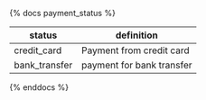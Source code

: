 {% docs payment_status %}

| status         | definition                                       |
| -------------- | ------------------------------------------------ |
| credit_card         | Payment from credit card                   |
| bank_transfer        | payment for bank transfer  |

{% enddocs %}